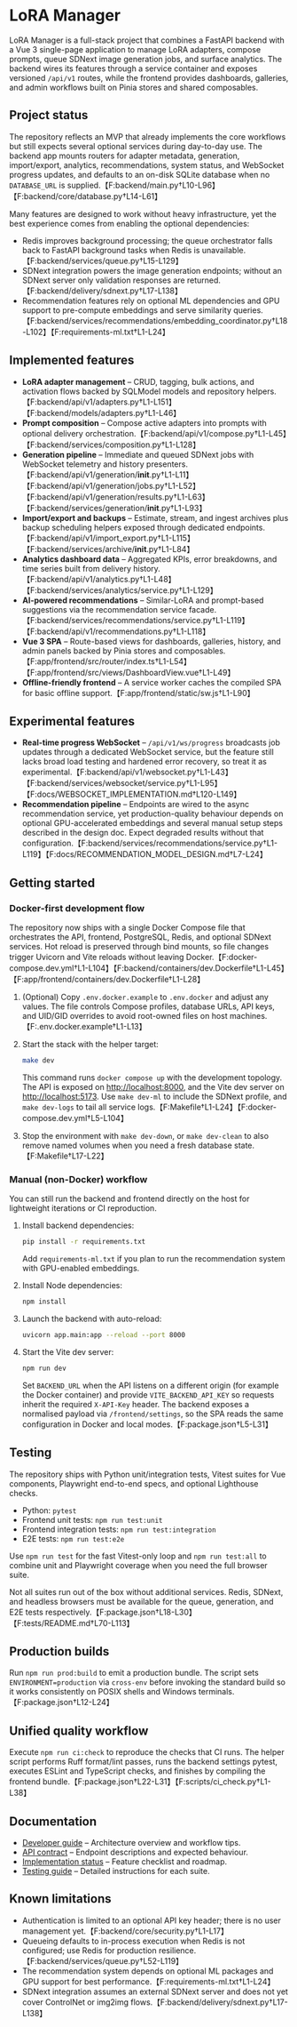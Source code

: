 # LoRA Manager

LoRA Manager is a full-stack project that combines a FastAPI backend with a Vue 3
single-page application to manage LoRA adapters, compose prompts, queue SDNext
image generation jobs, and surface analytics. The backend wires its features
through a service container and exposes versioned `/api/v1` routes, while the
frontend provides dashboards, galleries, and admin workflows built on Pinia
stores and shared composables.

## Project status

The repository reflects an MVP that already implements the core workflows but
still expects several optional services during day-to-day use. The backend app
mounts routers for adapter metadata, generation, import/export, analytics,
recommendations, system status, and WebSocket progress updates, and defaults to
an on-disk SQLite database when no `DATABASE_URL` is supplied.【F:backend/main.py†L10-L96】【F:backend/core/database.py†L14-L61】

Many features are designed to work without heavy infrastructure, yet the best
experience comes from enabling the optional dependencies:

- Redis improves background processing; the queue orchestrator falls back to
  FastAPI background tasks when Redis is unavailable.【F:backend/services/queue.py†L15-L129】
- SDNext integration powers the image generation endpoints; without an SDNext
  server only validation responses are returned.【F:backend/delivery/sdnext.py†L17-L138】
- Recommendation features rely on optional ML dependencies and GPU support to
  pre-compute embeddings and serve similarity queries.【F:backend/services/recommendations/embedding_coordinator.py†L18-L102】【F:requirements-ml.txt†L1-L24】

## Implemented features

- **LoRA adapter management** – CRUD, tagging, bulk actions, and activation
  flows backed by SQLModel models and repository helpers.【F:backend/api/v1/adapters.py†L1-L151】【F:backend/models/adapters.py†L1-L46】
- **Prompt composition** – Compose active adapters into prompts with optional
  delivery orchestration.【F:backend/api/v1/compose.py†L1-L45】【F:backend/services/composition.py†L1-L128】
- **Generation pipeline** – Immediate and queued SDNext jobs with WebSocket
  telemetry and history presenters.【F:backend/api/v1/generation/__init__.py†L1-L11】【F:backend/api/v1/generation/jobs.py†L1-L52】【F:backend/api/v1/generation/results.py†L1-L63】【F:backend/services/generation/__init__.py†L1-L93】
- **Import/export and backups** – Estimate, stream, and ingest archives plus
  backup scheduling helpers exposed through dedicated endpoints.【F:backend/api/v1/import_export.py†L1-L115】【F:backend/services/archive/__init__.py†L1-L84】
- **Analytics dashboard data** – Aggregated KPIs, error breakdowns, and time
  series built from delivery history.【F:backend/api/v1/analytics.py†L1-L48】【F:backend/services/analytics/service.py†L1-L129】
- **AI-powered recommendations** – Similar-LoRA and prompt-based suggestions via
  the recommendation service facade.【F:backend/services/recommendations/service.py†L1-L119】【F:backend/api/v1/recommendations.py†L1-L118】
- **Vue 3 SPA** – Route-based views for dashboards, galleries, history, and
  admin panels backed by Pinia stores and composables.【F:app/frontend/src/router/index.ts†L1-L54】【F:app/frontend/src/views/DashboardView.vue†L1-L49】
- **Offline-friendly frontend** – A service worker caches the compiled SPA for
  basic offline support.【F:app/frontend/static/sw.js†L1-L90】

## Experimental features

- **Real-time progress WebSocket** – `/api/v1/ws/progress` broadcasts job
  updates through a dedicated WebSocket service, but the feature still lacks
  broad load testing and hardened error recovery, so treat it as
  experimental.【F:backend/api/v1/websocket.py†L1-L43】【F:backend/services/websocket/service.py†L1-L95】【F:docs/WEBSOCKET_IMPLEMENTATION.md†L120-L149】
- **Recommendation pipeline** – Endpoints are wired to the async recommendation
  service, yet production-quality behaviour depends on optional GPU-accelerated
  embeddings and several manual setup steps described in the design doc. Expect
  degraded results without that configuration.【F:backend/services/recommendations/service.py†L1-L119】【F:docs/RECOMMENDATION_MODEL_DESIGN.md†L7-L24】

## Getting started

### Docker-first development flow

The repository now ships with a single Docker Compose file that orchestrates the
API, frontend, PostgreSQL, Redis, and optional SDNext services. Hot reload is
preserved through bind mounts, so file changes trigger Uvicorn and Vite reloads
without leaving Docker.【F:docker-compose.dev.yml†L1-L104】【F:backend/containers/dev.Dockerfile†L1-L45】【F:app/frontend/containers/dev.Dockerfile†L1-L28】

1. (Optional) Copy `.env.docker.example` to `.env.docker` and adjust any values.
   The file controls Compose profiles, database URLs, API keys, and UID/GID
   overrides to avoid root-owned files on host machines.【F:.env.docker.example†L1-L13】
2. Start the stack with the helper target:

   ```bash
   make dev
   ```

   This command runs `docker compose up` with the development topology. The API
   is exposed on <http://localhost:8000>, and the Vite dev server on
   <http://localhost:5173>. Use `make dev-ml` to include the SDNext profile, and
   `make dev-logs` to tail all service logs.【F:Makefile†L1-L24】【F:docker-compose.dev.yml†L5-L104】

3. Stop the environment with `make dev-down`, or `make dev-clean` to also remove
   named volumes when you need a fresh database state.【F:Makefile†L17-L22】

### Manual (non-Docker) workflow

You can still run the backend and frontend directly on the host for lightweight
iterations or CI reproduction.

1. Install backend dependencies:

   ```bash
   pip install -r requirements.txt
   ```

   Add `requirements-ml.txt` if you plan to run the recommendation system with
   GPU-enabled embeddings.

2. Install Node dependencies:

   ```bash
   npm install
   ```

3. Launch the backend with auto-reload:

   ```bash
   uvicorn app.main:app --reload --port 8000
   ```

4. Start the Vite dev server:

   ```bash
   npm run dev
   ```

   Set `BACKEND_URL` when the API listens on a different origin (for example
   the Docker container) and provide `VITE_BACKEND_API_KEY` so requests inherit
   the required `X-API-Key` header. The backend exposes a normalised payload via
   `/frontend/settings`, so the SPA reads the same configuration in Docker and
   local modes.【F:package.json†L5-L31】

## Testing

The repository ships with Python unit/integration tests, Vitest suites for Vue
components, Playwright end-to-end specs, and optional Lighthouse checks.

- Python: `pytest`
- Frontend unit tests: `npm run test:unit`
- Frontend integration tests: `npm run test:integration`
- E2E tests: `npm run test:e2e`

Use `npm run test` for the fast Vitest-only loop and `npm run test:all` to combine
unit and Playwright coverage when you need the full browser suite.

Not all suites run out of the box without additional services. Redis, SDNext,
and headless browsers must be available for the queue, generation, and E2E
tests respectively.【F:package.json†L18-L30】【F:tests/README.md†L70-L113】

## Production builds

Run `npm run prod:build` to emit a production bundle. The script sets
`ENVIRONMENT=production` via `cross-env` before invoking the standard build so
it works consistently on POSIX shells and Windows terminals.【F:package.json†L12-L24】

## Unified quality workflow

Execute `npm run ci:check` to reproduce the checks that CI runs. The helper
script performs Ruff format/lint passes, runs the backend settings pytest,
executes ESLint and TypeScript checks, and finishes by compiling the frontend
bundle.【F:package.json†L22-L31】【F:scripts/ci_check.py†L1-L38】

## Documentation

- [Developer guide](docs/DEVELOPMENT.md) – Architecture overview and workflow
  tips.
- [API contract](docs/contract.md) – Endpoint descriptions and expected
  behaviour.
- [Implementation status](docs/IMPLEMENTATION_COMPLETE.md) – Feature checklist
  and roadmap.
- [Testing guide](tests/README.md) – Detailed instructions for each suite.

## Known limitations

- Authentication is limited to an optional API key header; there is no user
  management yet.【F:backend/core/security.py†L1-L17】
- Queueing defaults to in-process execution when Redis is not configured; use
  Redis for production resilience.【F:backend/services/queue.py†L52-L119】
- The recommendation system depends on optional ML packages and GPU support for
  best performance.【F:requirements-ml.txt†L1-L24】
- SDNext integration assumes an external SDNext server and does not yet cover
  ControlNet or img2img flows.【F:backend/delivery/sdnext.py†L17-L138】

